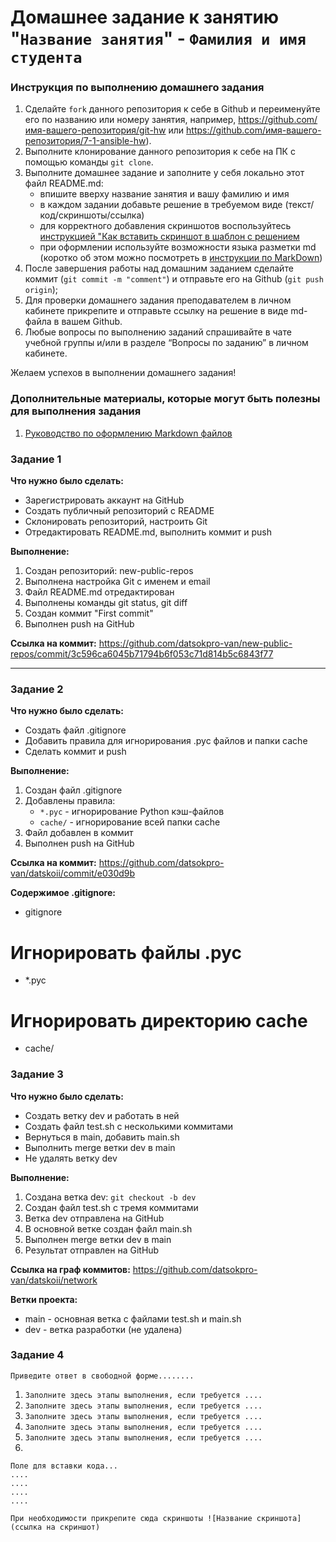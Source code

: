# Домашнее задание к занятию "`Название занятия`" - `Фамилия и имя студента`


### Инструкция по выполнению домашнего задания

   1. Сделайте `fork` данного репозитория к себе в Github и переименуйте его по названию или номеру занятия, например, https://github.com/имя-вашего-репозитория/git-hw или  https://github.com/имя-вашего-репозитория/7-1-ansible-hw).
   2. Выполните клонирование данного репозитория к себе на ПК с помощью команды `git clone`.
   3. Выполните домашнее задание и заполните у себя локально этот файл README.md:
      - впишите вверху название занятия и вашу фамилию и имя
      - в каждом задании добавьте решение в требуемом виде (текст/код/скриншоты/ссылка)
      - для корректного добавления скриншотов воспользуйтесь [инструкцией "Как вставить скриншот в шаблон с решением](https://github.com/netology-code/sys-pattern-homework/blob/main/screen-instruction.md)
      - при оформлении используйте возможности языка разметки md (коротко об этом можно посмотреть в [инструкции  по MarkDown](https://github.com/netology-code/sys-pattern-homework/blob/main/md-instruction.md))
   4. После завершения работы над домашним заданием сделайте коммит (`git commit -m "comment"`) и отправьте его на Github (`git push origin`);
   5. Для проверки домашнего задания преподавателем в личном кабинете прикрепите и отправьте ссылку на решение в виде md-файла в вашем Github.
   6. Любые вопросы по выполнению заданий спрашивайте в чате учебной группы и/или в разделе “Вопросы по заданию” в личном кабинете.
   
Желаем успехов в выполнении домашнего задания!
   
### Дополнительные материалы, которые могут быть полезны для выполнения задания
1. [Руководство по оформлению Markdown файлов](https://gist.github.com/Jekins/2bf2d0638163f1294637#Code)


### Задание 1

**Что нужно было сделать:**
- Зарегистрировать аккаунт на GitHub
- Создать публичный репозиторий с README
- Склонировать репозиторий, настроить Git
- Отредактировать README.md, выполнить коммит и push

**Выполнение:**
1. Создан репозиторий: new-public-repos
2. Выполнена настройка Git с именем и email
3. Файл README.md отредактирован
4. Выполнены команды git status, git diff
5. Создан коммит "First commit"
6. Выполнен push на GitHub

**Ссылка на коммит:**
https://github.com/datsokpro-van/new-public-repos/commit/3c596ca6045b71794b6f053c71d814b5c6843f77

---

### Задание 2

**Что нужно было сделать:**
- Создать файл .gitignore
- Добавить правила для игнорирования .pyc файлов и папки cache
- Сделать коммит и push

**Выполнение:**
1. Создан файл .gitignore
2. Добавлены правила:
   - `*.pyc` - игнорирование Python кэш-файлов
   - `cache/` - игнорирование всей папки cache
3. Файл добавлен в коммит
4. Выполнен push на GitHub

**Ссылка на коммит:**
https://github.com/datsokpro-van/datskoii/commit/e030d9b

**Содержимое .gitignore:**
- gitignore
# Игнорировать файлы .pyc
- *.pyc

# Игнорировать директорию cache
- cache/

### Задание 3

**Что нужно было сделать:**
- Создать ветку dev и работать в ней
- Создать файл test.sh с несколькими коммитами
- Вернуться в main, добавить main.sh
- Выполнить merge ветки dev в main
- Не удалять ветку dev

**Выполнение:**
1. Создана ветка dev: `git checkout -b dev`
2. Создан файл test.sh с тремя коммитами
3. Ветка dev отправлена на GitHub
4. В основной ветке создан файл main.sh
5. Выполнен merge ветки dev в main
6. Результат отправлен на GitHub

**Ссылка на граф коммитов:**
https://github.com/datsokpro-van/datskoii/network

**Ветки проекта:**
- main - основная ветка с файлами test.sh и main.sh
- dev - ветка разработки (не удалена)
### Задание 4

`Приведите ответ в свободной форме........`

1. `Заполните здесь этапы выполнения, если требуется ....`
2. `Заполните здесь этапы выполнения, если требуется ....`
3. `Заполните здесь этапы выполнения, если требуется ....`
4. `Заполните здесь этапы выполнения, если требуется ....`
5. `Заполните здесь этапы выполнения, если требуется ....`
6. 

```
Поле для вставки кода...
....
....
....
....
```

`При необходимости прикрепитe сюда скриншоты
![Название скриншота](ссылка на скриншот)`
